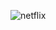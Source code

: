 ![netflix](https://user-images.githubusercontent.com/78752003/181808360-4beb73dc-e54b-458c-bcb0-9eb58db4943a.jpg)
